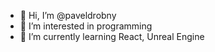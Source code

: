 - 👋 Hi, I’m @paveldrobny
- 👀 I’m interested in programming
- 🌱 I’m currently learning React, Unreal Engine
